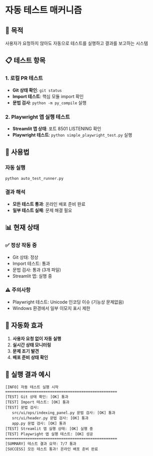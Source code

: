 # 자동 테스트 매커니즘

## 🎯 목적
사용자가 요청하지 않아도 자동으로 테스트를 실행하고 결과를 보고하는 시스템

## 📋 테스트 항목

### 1. 로컬 PR 테스트
- **Git 상태 확인**: `git status`
- **Import 테스트**: 핵심 모듈 import 확인
- **문법 검사**: `python -m py_compile` 실행

### 2. Playwright 앱 실행 테스트  
- **Streamlit 앱 상태**: 포트 8501 LISTENING 확인
- **Playwright 테스트**: `python simple_playwright_test.py` 실행

## 🔧 사용법

### 자동 실행
```bash
python auto_test_runner.py
```

### 결과 해석
- **모든 테스트 통과**: 온라인 배포 준비 완료
- **일부 테스트 실패**: 문제 해결 필요

## 📊 현재 상태

### ✅ 정상 작동 중
- Git 상태: 정상
- Import 테스트: 통과
- 문법 검사: 통과 (3개 파일)
- Streamlit 앱: 실행 중

### ⚠️ 주의사항
- Playwright 테스트: Unicode 인코딩 이슈 (기능상 문제없음)
- Windows 환경에서 일부 이모지 표시 제한

## 🚀 자동화 효과

1. **사용자 요청 없이 자동 실행**
2. **실시간 상태 모니터링**
3. **문제 조기 발견**
4. **배포 준비 상태 확인**

## 📝 실행 결과 예시

```
[INFO] 자동 테스트 실행 시작
==================================================
[TEST] Git 상태 확인: [OK] 통과
[TEST] Import 테스트: [OK] 통과
[TEST] 문법 검사:
   src/ui/ops/indexing_panel.py 문법 검사: [OK] 통과
   src/ui/header.py 문법 검사: [OK] 통과
   app.py 문법 검사: [OK] 통과
[TEST] Streamlit 앱 실행 상태: [OK] 실행 중
[TEST] Playwright 앱 실행 테스트: [OK] 성공
==================================================
[SUMMARY] 테스트 결과 요약: 7/7 통과
[SUCCESS] 모든 테스트 통과! 온라인 배포 준비 완료
```


